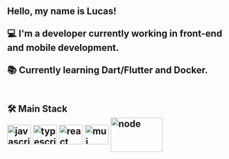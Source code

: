 <h2> 
  Hello, my name is Lucas!
  <br/>
  <br/>
  💻 I'm a developer currently working in front-end and mobile development.
  <br/>
  <br/>
  📚 Currently learning Dart/Flutter and Docker.
  <br/>
  <br/>
</h2>

<h2>🛠️ Main Stack
<br/>
  <div style="display: inline_block">
  <img align="center" alt="javascript" height="45" width="55" src="https://cdn.jsdelivr.net/gh/devicons/devicon@latest/icons/javascript/javascript-original.svg">
  <img align="center" alt="typescript" height="45" width="55" src="https://cdn.jsdelivr.net/gh/devicons/devicon/icons/typescript/typescript-original.svg" />
  <img align="center" alt="react" height="45" width="55" src="https://cdn.jsdelivr.net/gh/devicons/devicon/icons/react/react-original.svg">
  <img align="center" alt="mui" height="45" width="55" src="https://cdn.jsdelivr.net/gh/devicons/devicon/icons/materialui/materialui-original.svg" />        
  <img align="center" alt="node" height="80" width="120" src="https://cdn.jsdelivr.net/gh/devicons/devicon/icons/nodejs/nodejs-original-wordmark.svg" />
</div>
</h2>

